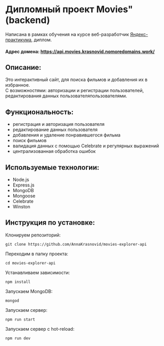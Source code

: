 # Дипломный проект Movies" (backend)
Написана в рамках обучения на курсе веб-разработчик [Яндекс-практикума](https://practicum.yandex.ru/profile/web/), диплом.

#### Адрес домена: https://api.movies.krasnovid.nomoredomains.work/

## Описание:
Это  интерактивный сайт, для поиска фильмов и добавления их в избранное.   
C возможностями: авторизации и регистрации пользователей, редактирования данных пользователяпользователями.

## Функциональность:
* регистрация и авторизация пользователя
* редактирование данных пользователя
* добавления и удаление понравившегося фильма
* поиск фильмов
* валидация данных с помощью Celebrate и регулярных выражений
* централизованная обработка ошибок

## Используемые технологии: 
* Node.js
* Express.js
* MongoDB
* Mongoose
* Celebrate
* Winston 

## Инструкция по установке:
Клонируем репозиторий:  
```
git clone https://github.com/AnnaKrasnovid/movies-explorer-api
```  
Переходим в папку проекта:  
```
cd movies-explorer-api
```  
Устанавливаем зависимости:  
```
npm install
```  
Запускаем MongoDB:  
```
mongod
```   
Запускаем сервер:  
```
npm run start
```  
Запускаем сервер с hot-reload:  
```
npm run dev
```  
